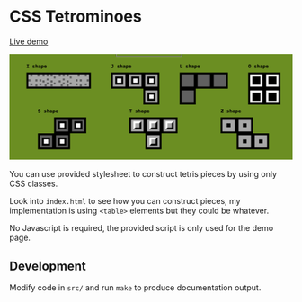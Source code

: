 # CSS Tetrominoes

[Live demo](https://comatory.github.io/css-tetrominoes/)

![Screenshot of tetrominoes](doc/screenshot.png)

You can use provided stylesheet to construct tetris pieces by using only CSS classes.

Look into `index.html` to see how you can construct pieces, my implementation is using `<table>` elements but they could be whatever.

No Javascript is required, the provided script is only used for the demo page.

## Development

Modify code in `src/` and run `make` to produce documentation output.
